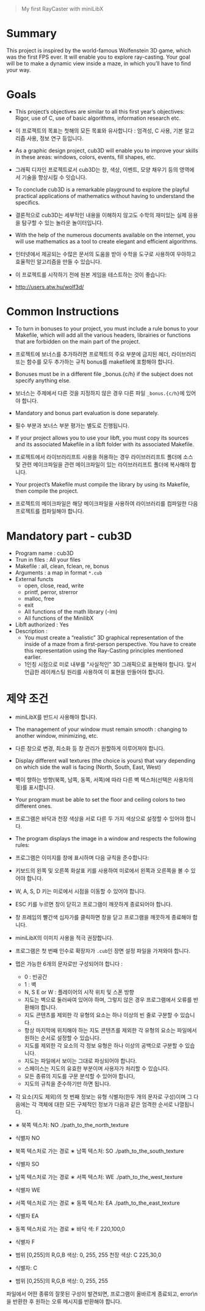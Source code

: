 >My first RayCaster with miniLibX

# Summary
This project is inspired by the world-famous Wolfenstein 3D game, which was the first FPS ever. It will enable you to explore ray-casting. Your goal will be to make a dynamic view inside a maze, in which you’ll have to find your way.

# Goals
- This project’s objectives are similar to all this first year’s objectives: Rigor, use of C, use of basic algorithms, information research etc.
- 이 프로젝트의 목표는 첫해의 모든 목표와 유사합니다 : 엄격성, C 사용, 기본 알고리즘 사용, 정보 연구 등입니다.

- As a graphic design project, cub3D will enable you to improve your skills in these areas: windows, colors, events, fill shapes, etc.
- 그래픽 디자인 프로젝트로서 cub3D는 창, 색상, 이벤트, 모양 채우기 등의 영역에서 기술을 향상시킬 수 잇습니다.

- To conclude cub3D is a remarkable playground to explore the playful practical applications of mathematics without having to understand the specifics.
- 결론적으로 cub3D는 세부적인 내용을 이해하지 않고도 수학의 재미있는 실제 응용을 탐구할 수 있는 놀라운 놀이터입니다.

- With the help of the numerous documents available on the internet, you will use mathematics as a tool to create elegant and efficient algorithms.
- 인터넷에서 제공되는 수많은 문서의 도움을 받아 수학을 도구로 사용하여 우아하고 효율적인 알고리즘을 만들 수 있습니다.

- 이 프로젝트를 시작하기 전에 원본 게임을 테스트하는 것이 좋습니다:
- http://users.atw.hu/wolf3d/

# Common Instructions
- To turn in bonuses to your project, you must include a rule bonus to your Makefile, which will add all the various headers, librairies or functions that are forbidden on the main part of the project. 
- 프로젝트에 보너스를 추가하려면 프로젝트의 주요 부분에 금지된 헤더, 라이브러리 또는 함수를 모두 추가하는 규칙 bonus를 makefile에 포함해야 합니다.

- Bonuses must be in a different file _bonus.{c/h} if the subject does not specify anything else.
- 보너스는 주제에서 다른 것을 지정하지 않은 경우 다른 파일 `_bonus.{c/h}`에 있어야 합니다.

- Mandatory and bonus part evaluation is done separately.
- 필수 부분과 보너스 부분 평가는 별도로 진행됩니다.

- If your project allows you to use your libft, you must copy its sources and its associated Makefile in a libft folder with its associated Makefile. 
- 프로젝트에서 라이브러리프트 사용을 허용하는 경우 라이브러리프트 폴더에 소스 및 관련 메이크파일을 관련 메이크파일이 있는 라이브러리프트 폴더에 복사해야 합니다. 

- Your project’s Makefile must compile the library by using its Makefile, then compile the project.
- 프로젝트의 메이크파일은 해당 메이크파일을 사용하여 라이브러리를 컴파일한 다음 프로젝트를 컴파일해야 합니다.

# Mandatory part - cub3D
- Program name : cub3D
- Trun in files : All your files
- Makefile : all, clean, fclean, re, bonus
- Arguments : a map in format `*.cub`
- External functs
	- open, close, read, write
	- printf, perror, strerror
	- malloc, free
	- exit
	- All functions of the math library (-lm)
	- All functions of the MinilibX
- Libft authorized : Yes
- Description :
	- You must create a “realistic” 3D graphical representation of the inside of a maze from a first-person perspective. You have to create this representation using the Ray-Casting principles mentioned earlier.
	- 1인칭 시점으로 미로 내부를 "사실적인" 3D 그래픽으로 표현해야 합니다. 앞서 언급한 레이캐스팅 원리를 사용하여 이 표현을 만들어야 합니다.


# 제약 조건

- miniLibX를 반드시 사용해야 합니다.

- The management of your window must remain smooth : changing to another window, minimizing, etc.
- 다른 창으로 변경, 최소화 등 창 관리가 원할하게 이루어져야 합니다.

 - Display different wall textures (the choice is yours) that vary depending on which side the wall is facing (North, South, East, West)
 - 벽이 향하는 방향(북쪽, 남쪽, 동쪽, 서쪽)에 따라 다른 벽 텍스처(선택은 사용자의 몫)를 표시합니다.

- Your program must be able to set the floor and ceiling colors to two different ones.
- 프로그램은 바닥과 천장 색상을 서로 다른 두 가지 색상으로 설정할 수 있어야 합니다.

- The program displays the image in a window and respects the following rules:
- 프로그램은 이미지를 창에 표시하며 다음 규칙을 준수합니다:
- 키보드의 왼쪽 및 오른쪽 화살표 키를 사용하여 미로에서 왼쪽과 오른쪽을 볼 수 있어야 합니다.
- W, A, S, D 키는 미로에서 시점을 이동할 수 있어야 합니다.
- ESC 키를 누르면 창이 닫히고 프로그램이 깨끗하게 종료되어야 합니다.
- 창 프레임의 빨간색 십자가를 클릭하면 창을 닫고 프로그램을 깨끗하게 종료해야 합니다.
- miniLibX의 이미지 사용을 적극 권장합니다.

- 프로그램은 첫 번째 인수로 확장자가 `.cub`인 장면 설정 파일을 가져와야 합니다.
- 맵은 가능한 6개의 문자로만 구성되어야 합니다 :
	- 0 : 빈공간
	- 1 : 벽
	- N, S E or W : 플레이어의 시작 위치 및 스폰 방향
	- 지도는 벽으로 둘러싸여 있어야 하며, 그렇지 않은 경우 프로그램에서 오류를 반환해야 합니다.
	- 지도 콘텐츠를 제외한 각 유형의 요소는 하나 이상의 빈 줄로 구분할 수 있습니다.
	- 항상 마지막에 위치해야 하는 지도 콘텐츠를 제외한 각 유형의 요소는 파일에서 원하는 순서로 설정할 수 있습니다.
	- 지도를 제외한 각 요소의 각 정보 유형은 하나 이상의 공백으로 구분할 수 있습니다.
	- 지도는 파일에서 보이는 그대로 파싱되어야 합니다. 
	- 스페이스는 지도의 유효한 부분이며 사용자가 처리할 수 있습니다. 
	- 모든 종류의 지도를 구문 분석할 수 있어야 합니다,
	- 지도의 규칙을 준수하기만 하면 됩니다.

- 각 요소(지도 제외)의 첫 번째 정보는 유형 식별자(한두 개의 문자로 구성)이며 그 다음에는 각 객체에 대한 모든 구체적인 정보가 다음과 같은 엄격한 순서로 나열됩니다.
- ∗ 북쪽 텍스처:
NO ./path_to_the_north_texture
- 식별자 NO
- 북쪽 텍스처로 가는 경로
∗ 남쪽 텍스처:
SO ./path_to_the_south_texture
- 식별자 SO
- 남쪽 텍스처로 가는 경로
∗ 서쪽 텍스처:
WE ./path_to_the_west_texture
- 식별자 WE
- 서쪽 텍스처로 가는 경로
∗ 동쪽 텍스처:
EA ./path_to_the_east_texture
- 식별자 EA
- 동쪽 텍스처로 가는 경로
∗ 바닥 색:
F 220,100,0
- 식별자 F
- 범위 [0,255]의 R,G,B 색상: 0, 255, 255
천장 색상:
C 225,30,0
- 식별자: C
- 범위 [0,255]의 R,G,B 색상: 0, 255, 255

파일에서 어떤 종류의 잘못된 구성이 발견되면, 프로그램이 올바르게 종료되고, error\n을 반환한 후 원하는 오류 메시지를 반환해야 합니다.
